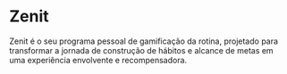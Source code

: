 # Zenit
Zenit é o seu programa pessoal de gamificação da rotina, projetado para transformar a jornada de construção de hábitos e alcance de metas em uma experiência envolvente e recompensadora.
